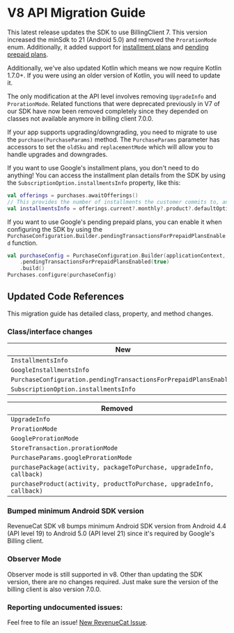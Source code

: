 # V8 API Migration Guide

This latest release updates the SDK to use BillingClient 7. This version increased the minSdk to 21 (Android 5.0) and removed the `ProrationMode` enum. Additionally, it added support for [installment plans](https://developer.android.com/google/play/billing/subscriptions#installments) and [pending prepaid plans](https://developer.android.com/google/play/billing/subscriptions#pending).

Additionally, we've also updated Kotlin which means we now require Kotlin 1.7.0+. If you were using an older version of Kotlin, you will need to update it.

The only modification at the API level involves removing `UpgradeInfo` and `ProrationMode`. Related functions that were deprecated previously in V7 of our SDK have now been removed completely since they depended on classes not available anymore in billing client 7.0.0.

If your app supports upgrading/downgrading, you need to migrate to use the `purchase(PurchaseParams)` method. The `PurchaseParams` parameter has accessors to set the `oldSku` and `replacementMode` which will allow you to handle upgrades and downgrades.

If you want to use Google's installment plans, you don't need to do anything! You can access the installment plan details from the SDK by using the `SubscriptionOption.installmentsInfo` property, like this:
```kotlin
val offerings = purchases.awaitOfferings()
// This provides the number of installments the customer commits to, and the number of installments they commit to upon a renewal.
val installmentsInfo = offerings.current?.monthly?.product?.defaultOption?.installmentsInfo
```

If you want to use Google's pending prepaid plans, you can enable it when configuring the SDK by using the `PurchaseConfiguration.Builder.pendingTransactionsForPrepaidPlansEnabled` function.
```kotlin
val purchaseConfig = PurchaseConfiguration.Builder(applicationContext, apiKey)
    .pendingTransactionsForPrepaidPlansEnabled(true)
    .build()
Purchases.configure(purchaseConfig)
```

## Updated Code References

This migration guide has detailed class, property, and method changes.

### Class/interface changes

| New                                                               |
|-------------------------------------------------------------------|
| `InstallmentsInfo`                                                |
| `GoogleInstallmentsInfo`                                          |
| `PurchaseConfiguration.pendingTransactionsForPrepaidPlansEnabled` |
| `SubscriptionOption.installmentsInfo`                             |

| Removed                                                               |
|-----------------------------------------------------------------------|
| `UpgradeInfo`                                                         |
| `ProrationMode`                                                       |
| `GoogleProrationMode`                                                 |
| `StoreTransaction.prorationMode`                                      |
| `PurchaseParams.googleProrationMode`                                  |
| `purchasePackage(activity, packageToPurchase, upgradeInfo, callback)` |
| `purchaseProduct(activity, productToPurchase, upgradeInfo, callback)` |

### Bumped minimum Android SDK version

RevenueCat SDK v8 bumps minimum Android SDK version from Android 4.4 (API level 19) to Android 5.0 (API level 21) since it's required by Google's Billing client.

### Observer Mode

Observer mode is still supported in v8. Other than updating the SDK version, there are no changes required. Just make sure the version of the billing client is also version 7.0.0.

### Reporting undocumented issues:

Feel free to file an issue! [New RevenueCat Issue](https://github.com/RevenueCat/purchases-android/issues/new/).

